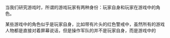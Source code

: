 
当我们研究游戏时，所谓的游戏玩家有两种身份：玩家自身和玩家在游戏中的角色。

某些游戏中的角色似乎是玩家自身，比如带有片头的红色警戒中，虽然所有的游戏人物都是直接对着屏幕说话，但是操作军队的并不是玩家自身，而是游戏中的
